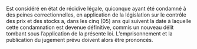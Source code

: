 Est considéré en état de récidive légale, quiconque ayant été condamné à des peines correctionnelles, en application de la législation sur le contrôle des prix et des stocks a, dans les cinq (05) ans qui suivent la date à laquelle cette condamnation est devenue définitive, commis un nouveau délit tombant sous l’application de la présente loi.
L’emprisonnement et la publication du jugement prévu doivent alors être prononcés.